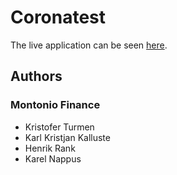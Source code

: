 # Coronatest

The live application can be seen [here](https://coronatest.ee).

## Authors

### Montonio Finance

* Kristofer Turmen
* Karl Kristjan Kalluste
* Henrik Rank
* Karel Nappus